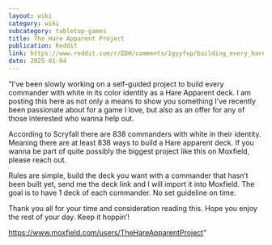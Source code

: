 ```yaml
---
layout: wiki
category: wiki
subcategory: tabletop-games
title: The Hare Apparent Project
publication: Reddit
link: https://www.reddit.com/r/EDH/comments/1gyyfvp/building_every_hare_apparent_deck_possible/
date: 2025-01-04
---
```


"I’ve been slowly working on a self-guided project to build every commander with white in its color identity as a Hare Apparent deck. I am posting this here as not only a means to show you something I’ve recently been passionate about for a game I love, but also as an offer for any of those interested who wanna help out.

According to Scryfall there are 838 commanders with white in their identity. Meaning there are at least 838 ways to build a Hare apparent deck. If you wanna be part of quite possibly the biggest project like this on Moxfield, please reach out.

Rules are simple, build the deck you want with a commander that hasn’t been built yet, send me the deck link and I will import it into Moxfield. The goal is to have 1 deck of each commander. No set guideline on time.

Thank you all for your time and consideration reading this. Hope you enjoy the rest of your day. Keep it hoppin’!

<https://www.moxfield.com/users/TheHareApparentProject>"
